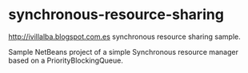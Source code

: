 synchronous-resource-sharing
============================

http://ivillalba.blogspot.com.es synchronous resource sharing sample.

Sample NetBeans project of a simple Synchronous resource manager based on a PriorityBlockingQueue.
